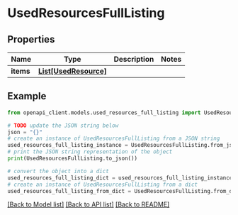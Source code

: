 # UsedResourcesFullListing


## Properties

Name | Type | Description | Notes
------------ | ------------- | ------------- | -------------
**items** | [**List[UsedResource]**](UsedResource.md) |  | 

## Example

```python
from openapi_client.models.used_resources_full_listing import UsedResourcesFullListing

# TODO update the JSON string below
json = "{}"
# create an instance of UsedResourcesFullListing from a JSON string
used_resources_full_listing_instance = UsedResourcesFullListing.from_json(json)
# print the JSON string representation of the object
print(UsedResourcesFullListing.to_json())

# convert the object into a dict
used_resources_full_listing_dict = used_resources_full_listing_instance.to_dict()
# create an instance of UsedResourcesFullListing from a dict
used_resources_full_listing_from_dict = UsedResourcesFullListing.from_dict(used_resources_full_listing_dict)
```
[[Back to Model list]](../README.md#documentation-for-models) [[Back to API list]](../README.md#documentation-for-api-endpoints) [[Back to README]](../README.md)


